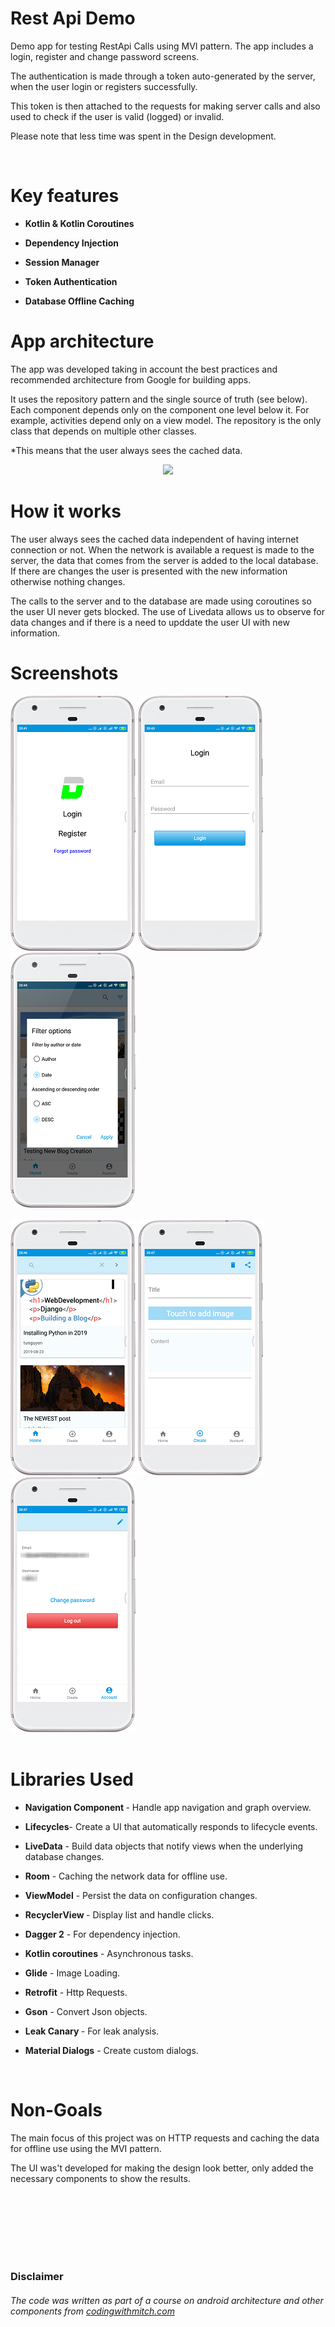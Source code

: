 # Rest Api Demo

<p> Demo app for testing RestApi Calls using MVI pattern. The app includes a login, register and change password screens.
<p> The authentication is made through a token auto-generated by the server, when the user login or registers successfully.
<p> This token is then attached to the requests for making server calls and also used to check if the user is valid (logged) or invalid.
<p> Please note that less time was spent in the Design development. </p>
<br>

# Key features
* <p><b>Kotlin & Kotlin Coroutines</b>
* <p><b>Dependency Injection</b>
* <p><b>Session Manager</b>
* <p><b>Token Authentication</b>
* <p><b>Database Offline Caching</b>
  
# App architecture
  <p>The app was developed taking in account the best practices and recommended architecture from Google for building apps.</p>
  <p>It uses the repository pattern and the single source of truth (see below).  Each component depends only on the component one level below it.
  For example, activities depend only on a view model. The repository is the only class that depends on multiple other classes.</p>
  <p>*This means that the user always sees the cached data.  
  <div class="center" align="center">
    <img class="center" src="https://developer.android.com/topic/libraries/architecture/images/final-architecture.png" height="400">
  </div>
  
# How it works
<p>The user always sees the cached data independent of having internet connection or not. When the network is available a request is made to the server, the data that comes from the server is added to the local database. If there are changes the user is presented with the new information otherwise nothing changes.
<p>The calls to the server and to the database are made using coroutines so the user UI never gets blocked. The use of Livedata allows us to observe for data changes and if there is a need to upddate the user UI with new information.
  

# Screenshots

![Intro Screen](screens/screen1.png "Intro screen")
![Login Screen](screens/screen2.png "Simple login screen")
![Blog List](screens/screen3.png "List of blog posts")
<br></br>
![Blog list filter](screens/screen4.png "List of Blog Posts with the filter option")
![Create a Blog Post](screens/screen5.png "Create and publish a blog post screen")
![Account Details](screens/screen6.png "Account details screen")
  <br>
  <br>
  
# Libraries Used
 * <p><b> Navigation Component  </b> - Handle app navigation and graph overview.</p>
 * <p><b>Lifecycles</b>- Create a UI that automatically responds to lifecycle events.</p>
 * <p><b>LiveData</b> - Build data objects that notify views when the underlying database changes.</p>
 * <p><b>Room</b> - Caching the network data for offline use.</p> 
 * <p><b>ViewModel</b> - Persist the data on configuration changes.</p>
 * <p><b>RecyclerView </b> - Display list and handle clicks.</p>
 * <p><b>Dagger 2</b> - For dependency injection.</p>
 * <p><b>Kotlin coroutines</b> - Asynchronous tasks.</p>
 * <p><b>Glide</b> - Image Loading.</p>
 * <p><b>Retrofit</b> - Http Requests.</p> 
 * <p><b>Gson</b> - Convert Json objects.</p>
 * <p><b>Leak Canary </b> - For leak analysis.</p>
 * <p><b>Material Dialogs</b> - Create custom dialogs.</p>
  <br>
  
# Non-Goals
  <p>The main focus of this project was on HTTP requests and caching the data for offline use using the MVI pattern.</p>
  <p>The UI was't developed for making the design look better, only added the necessary components to show the results.</p>
  <br>
  <br>
  <br>
  <br>
  <br>
  <br>

### Disclaimer
###### The code was written as part of a course on android architecture and other components from <a href="http://https://codingwithmitch.com"> codingwithmitch.com</a></p>
